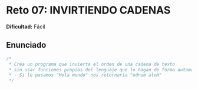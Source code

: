 # Reto 07: INVIRTIENDO CADENAS

**Dificultad:** Fácil

## Enunciado

```Javascript
/*
 * Crea un programa que invierta el orden de una cadena de texto
 * sin usar funciones propias del lenguaje que lo hagan de forma automática.
 * - Si le pasamos "Hola mundo" nos retornaría "odnum aloH"
 */
```
